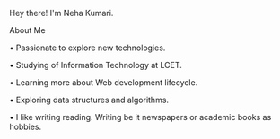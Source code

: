 Hey there! I'm Neha Kumari.

About Me

•	    Passionate to explore new technologies.

•	    Studying of Information Technology at LCET.

•	    Learning more about Web development lifecycle.

•	    Exploring data structures and algorithms.

•	    I like writing reading. Writing be it newspapers or academic books as hobbies.

